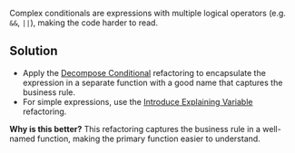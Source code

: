 Complex conditionals are expressions with multiple logical operators (e.g. `&&`, `||`), making the code harder to read.

## Solution

* Apply the [Decompose Conditional](https://refactoring.com/catalog/decomposeConditional.html) refactoring to encapsulate the expression in a separate function with a good name that captures the business rule. 
* For simple expressions, use the [Introduce Explaining Variable](https://refactoring.com/catalog/extractVariable.html) refactoring.

**Why is this better?** This refactoring captures the business rule in a well-named function, making the primary function easier to understand.